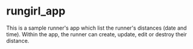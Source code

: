 # rungirl_app
This is a sample runner's app which list the runner's distances (date and time).
Within the app, the runner can create, update, edit or destroy their distance.

